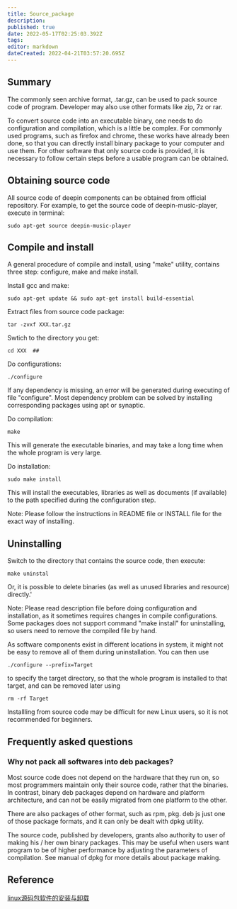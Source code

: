 ```yaml
---
title: Source_package
description: 
published: true
date: 2022-05-17T02:25:03.392Z
tags: 
editor: markdown
dateCreated: 2022-04-21T03:57:20.695Z
---
```


## Summary

The commonly seen archive format, .tar.gz, can be used to pack source code of program. Developer may also use other formats like zip, 7z or rar.

To convert source code into an executable binary, one needs to do configuration and compilation, which is a little be complex. For commonly used programs, such as firefox and chrome, these works have already been done, so that you can directly install binary package to your computer and use them. For other software that only source code is provided, it is necessary to follow certain steps before a usable program can be obtained.

## Obtaining source code

All source code of deepin components can be obtained from official repository. For example, to get the source code of deepin-music-player, execute in terminal:

    sudo apt-get source deepin-music-player 

## Compile and install

A general procedure of compile and install, using "make" utility, contains three step: configure, make and make install.

Install gcc and make:

    sudo apt-get update && sudo apt-get install build-essential

Extract files from source code package:

    tar -zvxf XXX.tar.gz 

Swtich to the directory you get:

    cd XXX  ## 

Do configurations:

    ./configure

If any dependency is missing, an error will be generated during executing of file "configure". Most dependency problem can be solved by installing corresponding packages using apt or synaptic.

Do compilation:

    make

This will generate the executable binaries, and may take a long time when the whole program is very large.

Do installation:

    sudo make install

This will install the executables, libraries as well as documents (if available) to the path specified during the configuration step.

Note: Please follow the instructions in README file or INSTALL file for the exact way of installing.

## Uninstalling

Switch to the directory that contains the source code, then execute:

    make uninstal

Or, it is possible to delete binaries (as well as unused libraries and resource) directly.'

Note: Please read description file before doing configuration and installation, as it sometimes requires changes in compile configurations. Some packages does not support command "make install" for uninstalling, so users need to remove the compiled file by hand.

As software components exist in different locations in system, it might not be easy to remove all of them during uninstallation. You can then use

    ./configure --prefix=Target

to specify the target directory, so that the whole program is installed to that target, and can be removed later using

    rm -rf Target

Installling from source code may be difficult for new Linux users, so it is not recommended for beginners.

## Frequently asked questions

### Why not pack all softwares into deb packages?

Most source code  does not depend on the hardware that they run on, so most programmers maintain only their source code, rather that the binaries. In contrast, binary deb packages depend on hardware and platform architecture, and can not be easily migrated from one platform to the other.

There are also packages of other format, such as rpm, pkg. deb js just one of those package formats, and it can only be dealt with dpkg utility.

The source code, published by developers, grants also authority to user of making his / her own binary packages. This may be useful when users want program to be of higher performance by adjusting the parameters of compilation. See manual of dpkg for more details about package making.

## Reference

[linux源码包软件的安装与卸载](http://blog.csdn.net/samxx8/article/details/7570542)
